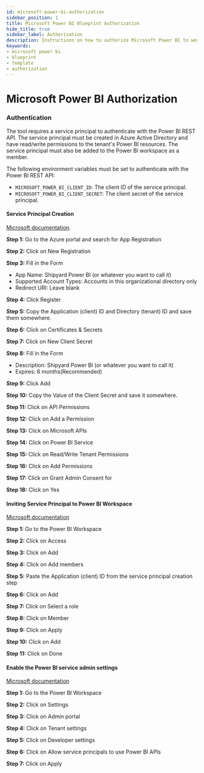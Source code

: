 ```yaml
---
id: microsoft-power-bi-authorization
sidebar_position: 1
title: Microsoft Power BI Blueprint Authorization
hide_title: true
sidebar_label: Authorization
description: Instructions on how to authorize Microsoft Power BI to work with Shipyard's low-code Microsoft Power BI templates.
keywords:
- microsoft power bi
- blueprint
- template
- authorization
---
```


# Microsoft Power BI Authorization
### Authentication
The tool requires a service principal to authenticate with the Power BI REST API. The service principal must be created in Azure Active Directory and have read/write permissions to the tenant's Power BI resources. The service principal must also be added to the Power BI workspace as a member.

The following environment variables must be set to authenticate with the Power BI REST API:
- `MICROSOFT_POWER_BI_CLIENT_ID`: The client ID of the service principal.
- `MICROSOFT_POWER_BI_CLIENT_SECRET`: The client secret of the service principal.

#### Service Principal Creation
 [Microsoft documentation](https://docs.microsoft.com/en-us/power-bi/developer/embedded/embed-service-principal#register-a-service-principal-in-azure-active-directory).

 **Step 1:** Go to the Azure portal and search for App Registration

 **Step 2:** Click on New Registration

 **Step 3:** Fill in the Form
* App Name: Shipyard Power BI (or whatever you want to call it)
* Supported Account Types: Accounts in this organizational directory only
* Redirect URI: Leave blank

**Step 4:** Click Register

**Step 5:** Copy the Application (client) ID and Directory (tenant) ID and save them somewhere.

**Step 6:** Click on Certificates & Secrets

**Step 7:** Click on New Client Secret

**Step 8:** Fill in the Form
* Description: Shipyard Power BI (or whatever you want to call it)
* Expires: 6 months(Recommended)

**Step 9:** Click Add

**Step 10:** Copy the Value of the Client Secret and save it somewhere.

**Step 11:** Click on API Permissions

**Step 12:** Click on Add a Permission

**Step 13:** Click on Microsoft APIs

**Step 14:** Click on Power BI Service

**Step 15:** Click on Read/Write Tenant Permissions

**Step 16:** Click on Add Permissions

**Step 17:** Click on Grant Admin Consent for <Tenant Name>

**Step 18:** Click on Yes

#### Inviting Service Principal to Power BI Workspace
[Microsoft documentation](https://docs.microsoft.com/en-us/power-bi/developer/embedded/embed-service-principal#add-the-service-principal-to-the-workspace)

**Step 1:** Go to the Power BI Workspace

**Step 2:** Click on Access

**Step 3:** Click on Add

**Step 4:** Click on Add members

**Step 5:** Paste the Application (client) ID from the service principal creation step

**Step 6:** Click on Add

**Step 7:** Click on Select a role

**Step 8:** Click on Member

**Step 9:** Click on Apply

**Step 10:** Click on Add

**Step 11:** Click on Done

#### Enable the Power BI service admin settings
[Microsoft documentation](https://learn.microsoft.com/en-us/power-bi/developer/embedded/embed-service-principal#step-3---enable-the-power-bi-service-admin-settings)

**Step 1:** Go to the Power BI Workspace

**Step 2:** Click on Settings

**Step 3:** Click on Admin portal

**Step 4:** Click on Tenant settings

**Step 5:** Click on Developer settings

**Step 6:** Click on Allow service principals to use Power BI APIs

**Step 7:** Click on Apply
